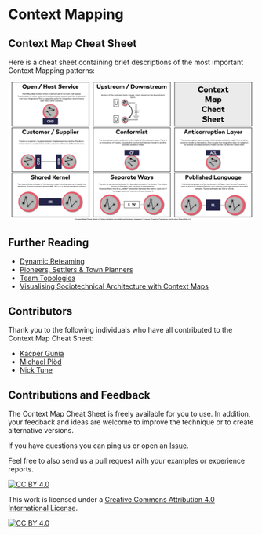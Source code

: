 # Context Mapping

## Context Map Cheat Sheet
Here is a cheat sheet containing brief descriptions of the most important Context Mapping patterns:

![Context Map Cheat Sheet](resources/context-map-cheat-sheet.png)

## Further Reading

- [Dynamic Reteaming](https://leanpub.com/dynamicreteaming) 
- [Pioneers, Settlers & Town Planners](http://wardleypedia.org/mediawiki/index.php/Pioneers_settlers_town_planners)
- [Team Topologies](https://teamtopologies.com/)
- [Visualising Sociotechnical Architecture with Context Maps](https://speakerdeck.com/mploed/visualizing-sociotechnical-architectures-with-context-maps)

## Contributors

Thank you to the following individuals who have all contributed to the Context Map Cheat Sheet:

- [Kacper Gunia](https://twitter.com/cakper)
- [Michael Plöd](https://twitter.com/bitboss)
- [Nick Tune](https://github.com/ntcoding)

## Contributions and Feedback

The Context Map Cheat Sheet is freely available for you to use. In addition, your feedback and ideas are welcome to improve the technique or to create alternative versions.

If you have questions you can ping us or open an [Issue](https://github.com/ddd-crew/context-map-cheat-sheet/issues/new/choose).

Feel free to also send us a pull request with your examples or experience reports.

[![CC BY 4.0][cc-by-shield]][cc-by]

This work is licensed under a [Creative Commons Attribution 4.0 International
License][cc-by].

[![CC BY 4.0][cc-by-image]][cc-by]

[cc-by]: http://creativecommons.org/licenses/by/4.0/
[cc-by-image]: https://i.creativecommons.org/l/by/4.0/88x31.png
[cc-by-shield]: https://img.shields.io/badge/License-CC%20BY%204.0-lightgrey.svg
